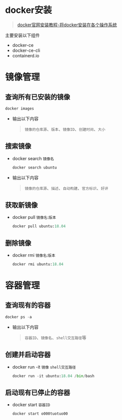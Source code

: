 # docker安装
> [docker官网安装教程-将docker安装在各个操作系统](https://docs.docker.com/get-docker/)<br>

主要安装以下组件
- docker-ce
- docker-ce-cli
- containerd.io

# 镜像管理
## 查询所有已安装的镜像
```python
docker images
```
- 输出以下内容
  > `镜像的仓库源`、`版本`、`镜像ID`、`创建时间`、`大小`

## 搜索镜像
- docker search `镜像名`

  ```python
  docker search ubuntu
  ```
- 输出以下内容
  > `镜像的仓库源`、`描述`、`自动构建`、`官方标识`、`好评`
  
## 获取新镜像

- docker pull `镜像名`:`版本`

  ```python
  docker pull ubuntu:18.04
  ```

## 删除镜像
- docker rmi `镜像名`:`版本`
  
  ```python
  docker rmi ubuntu:18.04
  ```

# 容器管理
## 查询现有的容器
```python
docker ps -a
```

- 输出以下内容
  > `容器ID`、`镜像名`、`shell交互路径`等

## 创建并启动容器
- docker run -it `镜像` `shell交互路径`
  
  ```python
  docker run -it ubuntu:18.04 /bin/bash
  ```
## 启动现有已停止的容器
- docker start `容器ID`
  
  ```python
  docker start o000tuotuo00
  ```
  
